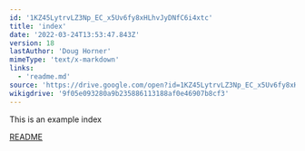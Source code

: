 ```yaml
---
id: '1KZ45LytrvLZ3Np_EC_x5Uv6fy8xHLhvJyDNfC6i4xtc'
title: 'index'
date: '2022-03-24T13:53:47.843Z'
version: 18
lastAuthor: 'Doug Horner'
mimeType: 'text/x-markdown'
links:
  - 'readme.md'
source: 'https://drive.google.com/open?id=1KZ45LytrvLZ3Np_EC_x5Uv6fy8xHLhvJyDNfC6i4xtc'
wikigdrive: '9f05e093280a9b235886113188af0e46907b8cf3'
---
```

This is an example index

[README](readme.md)

